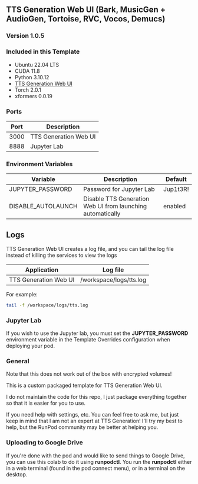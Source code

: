 ## TTS Generation Web UI (Bark, MusicGen + AudioGen, Tortoise, RVC, Vocos, Demucs)

### Version 1.0.5

### Included in this Template

* Ubuntu 22.04 LTS
* CUDA 11.8
* Python 3.10.12
* [TTS Generation Web UI](
  https://github.com/rsxdalv/tts-generation-webui)
* Torch 2.0.1
* xformers 0.0.19

### Ports

| Port | Description           |
|------|-----------------------|
| 3000 | TTS Generation Web UI |
| 8888 | Jupyter Lab           |

### Environment Variables

| Variable           | Description                                                | Default  |
|--------------------|------------------------------------------------------------|----------|
| JUPYTER_PASSWORD   | Password for Jupyter Lab                                   | Jup1t3R! |
| DISABLE_AUTOLAUNCH | Disable TTS Generation Web UI from launching automatically | enabled  |

## Logs

TTS Generation Web UI creates a log file, and you can tail the log file
instead of killing the services to view the logs

| Application           | Log file                |
|-----------------------|-------------------------|
| TTS Generation Web UI | /workspace/logs/tts.log |

For example:

```bash
tail -f /workspace/logs/tts.log
```

### Jupyter Lab

If you wish to use the Jupyter lab, you must set
the **JUPYTER_PASSWORD** environment variable in the
Template Overrides configuration when deploying
your pod.

### General

Note that this does not work out of the box with
encrypted volumes!

This is a custom packaged template for TTS Generation
Web UI.

I do not maintain the code for this repo,
I just package everything together so that it is
easier for you to use.

If you need help with settings, etc. You can feel free
to ask me, but just keep in mind that I am not an expert
at TTS Generation! I'll try my best to help, but the
RunPod community may be better at helping you.

### Uploading to Google Drive

If you're done with the pod and would like to send
things to Google Drive, you can use this colab to do it
using **runpodctl**. You run the **runpodctl** either in
a web terminal (found in the pod connect menu), or
in a terminal on the desktop.